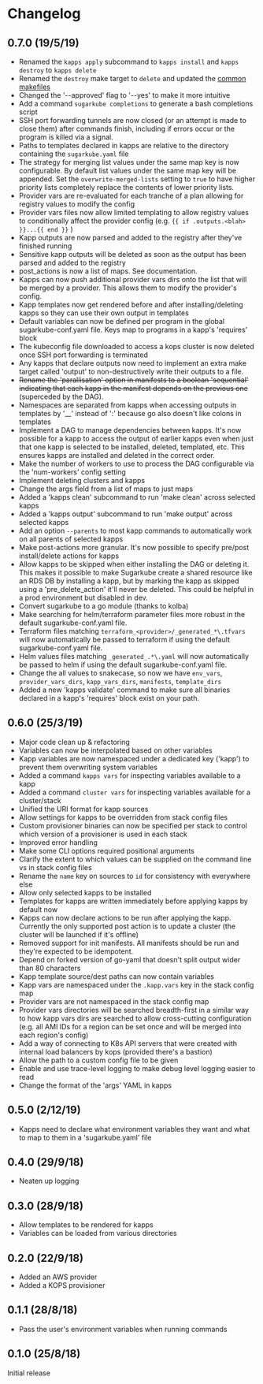 # Changelog
## 0.7.0 (19/5/19)
* Renamed the `kapps apply` subcommand to `kapps install` and `kapps destroy` to `kapps delete`
* Renamed the `destroy` make target to `delete` and updated the [common makefiles](https://github.com/sugarkube/kapps/tree/master/incubator/common-makefiles)
* Changed the '--approved' flag to '--yes' to make it more intuitive
* Add a command `sugarkube completions` to generate a bash completions script
* SSH port forwarding tunnels are now closed (or an attempt is made to close them) after commands finish, including if errors occur or the program is killed via a signal.
* Paths to templates declared in kapps are relative to the directory containing the `sugarkube.yaml` file
* The strategy for merging list values under the same map key is now configurable. By default list values under the same map key will be appended. Set the `overwrite-merged-lists` setting to `true` to have higher priority lists completely replace the contents of lower priority lists.
* Provider vars are re-evaluated for each tranche of a plan allowing for registry values to modify the config
* Provider vars files now allow limited templating to allow registry values to conditionally affect the provider config (e.g. `{{ if .outputs.<blah> }}...{{ end }}` )
* Kapp outputs are now parsed and added to the registry after they've finished running
* Sensitive kapp outputs will be deleted as soon as the output has been parsed and added to the registry
* post_actions is now a list of maps. See documentation.
* Kapps can now push additional provider vars dirs onto the list that will be merged by a provider. This allows them to modify the provider's config.
* Kapp templates now get rendered before and after installing/deleting kapps so they can use their own output in templates
* Default variables can now be defined per program in the global sugarkube-conf.yaml file. Keys map to programs in a kapp's 'requires' block
* The kubeconfig file downloaded to access a kops cluster is now deleted once SSH port forwarding is terminated
* Any kapps that declare outputs now need to implement an extra make target called 'output' to non-destructively write their outputs to a file. 
* ~~Rename the 'parallisation' option in manifests to a boolean 'sequential' indicating that each kapp in the manifest depends on the previous one~~ (superceded by the DAG).
* Namespaces are separated from kapps when accessing outputs in templates by '__' instead of ':' because go also doesn't like colons in templates
* Implement a DAG to manage dependencies between kapps. It's now possible for a kapp to access the output of earlier kapps even when just that one kapp is selected to be installed, deleted, templated, etc. This ensures kapps are installed and deleted in the correct order.
* Make the number of workers to use to process the DAG configurable via the 'num-workers' config setting
* Implement deleting clusters and kapps  
* Change the args field from a list of maps to just maps
* Added a 'kapps clean' subcommand to run 'make clean' across selected kapps
* Added a 'kapps output' subcommand to run 'make output' across selected kapps
* Add an option `--parents` to most kapp commands to automatically work on all parents of selected kapps
* Make post-actions more granular. It's now possible to specify pre/post install/delete actions for kapps 
* Allow kapps to be skipped when either installing the DAG or deleting it. This makes it possible to make Sugarkube create a shared resource like an RDS DB by installing a kapp, but by marking the kapp as skipped using a 'pre_delete_action' it'll never be deleted. This could be helpful in a prod environment but disabled in dev.
* Convert sugarkube to a go module (thanks to kolba)
* Make searching for helm/terraform parameter files more robust in the default sugarkube-conf.yaml file.
* Terraform files matching `terraform_<provider>/_generated_*\.tfvars` will now automatically be passed to terraform if using the default sugarkube-conf.yaml file.
* Helm values files matching `_generated_.*\.yaml` will now automatically be passed to helm if using the default sugarkube-conf.yaml file.
* Change the all values to snakecase, so now we have `env_vars`, 	`provider_vars_dirs`, `kapp_vars_dirs`, `manifests`, `template_dirs`
* Added a new 'kapps validate' command to make sure all binaries declared in a kapp's 'requires' block exist on your path.

## 0.6.0 (25/3/19)
* Major code clean up & refactoring
* Variables can now be interpolated based on other variables
* Kapp variables are now namespaced under a dedicated key ('kapp') to prevent them overwriting system variables
* Added a command `kapps vars` for inspecting variables available to a kapp
* Added a command `cluster vars` for inspecting variables available for a cluster/stack
* Unified the URI format for kapp sources
* Allow settings for kapps to be overridden from stack config files
* Custom provisioner binaries can now be specified per stack to control which version of a provisioner is used in each stack
* Improved error handling
* Make some CLI options required positional arguments
* Clarify the extent to which values can be supplied on the command line vs in stack config files
* Rename the `name` key on sources to `id` for consistency with everywhere else
* Allow only selected kapps to be installed
* Templates for kapps are written immediately before applying kapps by default now
* Kapps can now declare actions to be run after applying the kapp. Currently the only supported post action is to update a cluster (the cluster will be launched if it's offline)
* Removed support for init manifests. All manifests should be run and they're expected to be idempotent.
* Depend on forked version of go-yaml that doesn't split output wider than 80 characters
* Kapp template source/dest paths can now contain variables
* Kapp vars are namespaced under the `.kapp.vars` key in the stack config map
* Provider vars are not namespaced in the stack config map
* Provider vars directories will be searched breadth-first in a similar way to how kapp vars dirs are searched to allow cross-cutting configuration (e.g. all AMI IDs for a region can be set once and will be merged into each region's config)
* Add a way of connecting to K8s API servers that were created with internal load balancers by kops (provided there's a bastion) 
* Allow the path to a custom config file to be given
* Enable and use trace-level logging to make debug level logging easier to read
* Change the format of the 'args' YAML in kapps

## 0.5.0 (2/12/19)
* Kapps need to declare what environment variables they want and what to map to them in a 'sugarkube.yaml' file

## 0.4.0 (29/9/18)
* Neaten up logging

## 0.3.0 (28/9/18)
* Allow templates to be rendered for kapps
* Variables can be loaded from various directories

## 0.2.0 (22/9/18)
* Added an AWS provider
* Added a KOPS provisioner

## 0.1.1 (28/8/18)
* Pass the user's environment variables when running commands

## 0.1.0 (25/8/18)
Initial release